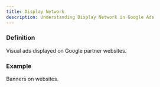```yaml
---
title: Display Network
description: Understanding Display Network in Google Ads
---
```


### Definition
Visual ads displayed on Google partner websites.

### Example
Banners on websites.